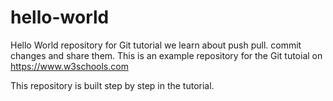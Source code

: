 # hello-world
Hello World repository for Git tutorial
we learn about push pull.
commit changes and share them.
This is an example repository for the Git tutoial on https://www.w3schools.com

This repository is built step by step in the tutorial.
